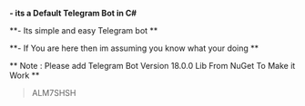  **- its a Default Telegram Bot in C#**
 
 **-  Its simple and easy Telegram bot **
 
 **- If You are here then im assuming you know what your doing **
 
 
 
** Note : Please add Telegram Bot Version 18.0.0 Lib From NuGet To Make it Work **


> ALM7SHSH
